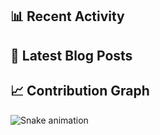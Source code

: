 ## 📊 Recent Activity
<!--START_SECTION:activity-->
<!--END_SECTION:activity-->

## 📝 Latest Blog Posts
<!-- BLOG-POST-LIST:START -->
<!-- BLOG-POST-LIST:END -->

## 📈 Contribution Graph
![Snake animation](https://raw.githubusercontent.com/kartik4042/karthik-kamepalli/output/github-contribution-grid-snake-dark.svg)
